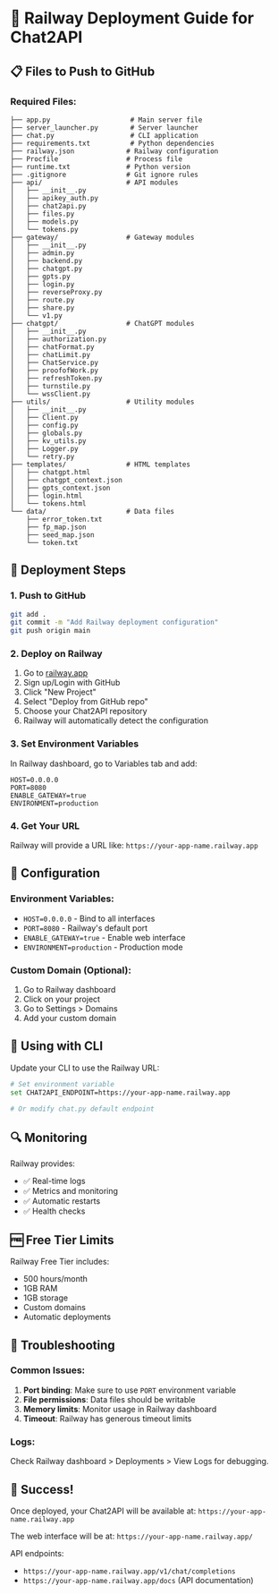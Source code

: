 # 🚀 Railway Deployment Guide for Chat2API

## 📋 Files to Push to GitHub

### Required Files:
```
├── app.py                    # Main server file
├── server_launcher.py        # Server launcher
├── chat.py                   # CLI application
├── requirements.txt          # Python dependencies
├── railway.json             # Railway configuration
├── Procfile                 # Process file
├── runtime.txt              # Python version
├── .gitignore               # Git ignore rules
├── api/                     # API modules
│   ├── __init__.py
│   ├── apikey_auth.py
│   ├── chat2api.py
│   ├── files.py
│   ├── models.py
│   └── tokens.py
├── gateway/                 # Gateway modules
│   ├── __init__.py
│   ├── admin.py
│   ├── backend.py
│   ├── chatgpt.py
│   ├── gpts.py
│   ├── login.py
│   ├── reverseProxy.py
│   ├── route.py
│   ├── share.py
│   └── v1.py
├── chatgpt/                 # ChatGPT modules
│   ├── __init__.py
│   ├── authorization.py
│   ├── chatFormat.py
│   ├── chatLimit.py
│   ├── ChatService.py
│   ├── proofofWork.py
│   ├── refreshToken.py
│   ├── turnstile.py
│   └── wssClient.py
├── utils/                   # Utility modules
│   ├── __init__.py
│   ├── Client.py
│   ├── config.py
│   ├── globals.py
│   ├── kv_utils.py
│   ├── Logger.py
│   └── retry.py
├── templates/               # HTML templates
│   ├── chatgpt.html
│   ├── chatgpt_context.json
│   ├── gpts_context.json
│   ├── login.html
│   └── tokens.html
└── data/                    # Data files
    ├── error_token.txt
    ├── fp_map.json
    ├── seed_map.json
    └── token.txt
```

## 🚀 Deployment Steps

### 1. Push to GitHub
```bash
git add .
git commit -m "Add Railway deployment configuration"
git push origin main
```

### 2. Deploy on Railway
1. Go to [railway.app](https://railway.app)
2. Sign up/Login with GitHub
3. Click "New Project"
4. Select "Deploy from GitHub repo"
5. Choose your Chat2API repository
6. Railway will automatically detect the configuration

### 3. Set Environment Variables
In Railway dashboard, go to Variables tab and add:

```env
HOST=0.0.0.0
PORT=8080
ENABLE_GATEWAY=true
ENVIRONMENT=production
```

### 4. Get Your URL
Railway will provide a URL like: `https://your-app-name.railway.app`

## 🔧 Configuration

### Environment Variables:
- `HOST=0.0.0.0` - Bind to all interfaces
- `PORT=8080` - Railway's default port
- `ENABLE_GATEWAY=true` - Enable web interface
- `ENVIRONMENT=production` - Production mode

### Custom Domain (Optional):
1. Go to Railway dashboard
2. Click on your project
3. Go to Settings > Domains
4. Add your custom domain

## 📱 Using with CLI

Update your CLI to use the Railway URL:

```bash
# Set environment variable
set CHAT2API_ENDPOINT=https://your-app-name.railway.app

# Or modify chat.py default endpoint
```

## 🔍 Monitoring

Railway provides:
- ✅ Real-time logs
- ✅ Metrics and monitoring
- ✅ Automatic restarts
- ✅ Health checks

## 🆓 Free Tier Limits

Railway Free Tier includes:
- 500 hours/month
- 1GB RAM
- 1GB storage
- Custom domains
- Automatic deployments

## 🚨 Troubleshooting

### Common Issues:
1. **Port binding**: Make sure to use `PORT` environment variable
2. **File permissions**: Data files should be writable
3. **Memory limits**: Monitor usage in Railway dashboard
4. **Timeout**: Railway has generous timeout limits

### Logs:
Check Railway dashboard > Deployments > View Logs for debugging.

## 🎯 Success!

Once deployed, your Chat2API will be available at:
`https://your-app-name.railway.app`

The web interface will be at:
`https://your-app-name.railway.app/`

API endpoints:
- `https://your-app-name.railway.app/v1/chat/completions`
- `https://your-app-name.railway.app/docs` (API documentation)
